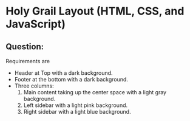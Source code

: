 # Holy Grail Layout (HTML, CSS, and JavaScript)

## Question:

Requirements are

- Header at Top with a dark background.
- Footer at the bottom with a dark background.
- Three columns:
  1. Main content taking up the center space with a light gray background.
  2. Left sidebar with a light pink background.
  3. Right sidebar with a light blue background.
